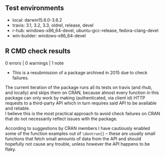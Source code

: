 ## Test environments

* local: darwin15.6.0-3.6.2
* travis: 3.1, 3.2, 3.3, oldrel, release, devel
* r-hub: windows-x86_64-devel, ubuntu-gcc-release, fedora-clang-devel
* win-builder: windows-x86_64-devel

## R CMD check results

0 errors | 0 warnings | 1 note

- This is a resubmission of a package archived in 2015 due to check failures.  

The current iteration of the package runs all its tests on travis (and rhub, and locally) and skips them on CRAN, because almost every function in this package can only work by making (authenticated, via client id) HTTP requests to a third-party API which in turn requires said API to be available and reliable.  
I believe this is the most practical approach to avoid check failures on CRAN that do not necessarily reflect issues with the package.

According to suggestions by CRAN members I have cautiously enabled some of the function examples out of `\dontrun{}` – these are usually small functions that fetch small amounts of data from the API and should hopefully not cause any trouble, unless however the API happens to be flaky.
